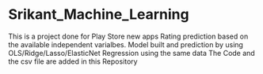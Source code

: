 # Srikant_Machine_Learning

This is a project done for Play Store new apps Rating prediction based on the available independent varialbes. 
Model built and prediction by using OLS/Ridge/Lasso/ElasticNet Regression using the same data
The Code and the csv file are added in this Repository
